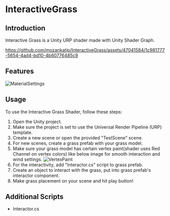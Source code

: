 # InteractiveGrass
## Introduction
Interactive Grass is a Unity URP shader made with Unity Shader Graph. 

https://github.com/mozankatip/InteractiveGrass/assets/47041584/1c981777-5654-4ad4-bd10-4b60776485c9


## Features

![MaterialSettings](https://github.com/mozankatip/InteractiveGrass/assets/47041584/b569be97-f861-4ba3-9a79-88a85a949946)


## Usage 
To use the Interactive Grass Shader, follow these steps:

1. Open the Unity project.
2. Make sure the project is set to use the Universal Render Pipeline (URP) template.
3. Create a new scene or open the provided "TestScene" scene.
4. For new scenes, create a grass prefab with your grass model.
5. Make sure your grass model has certain vertex paint(shader uses Red Channel on vertex colors) like below image for smooth interaction and wind settings.
![VertexPaint](https://github.com/mozankatip/InteractiveGrass/assets/47041584/e3e25ae0-1b88-4674-a65f-960c78d5dbb8)
7. For the interactivity, add "Interactor.cs" script to grass prefab.
8. Create an object to interact with the grass, put into grass prefab's interactor component.
9. Make grass placement on your scene and hit play button!

## Additional Scripts
* Interactor.cs




